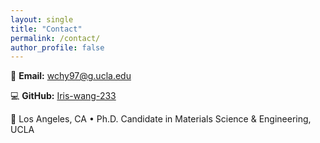 ```yaml
---
layout: single
title: "Contact"
permalink: /contact/
author_profile: false
---
```


📧 **Email:** wchy97@g.ucla.edu  

💻 **GitHub:** [Iris-wang-233](https://github.com/Iris-wang-233)  

📍 Los Angeles, CA • Ph.D. Candidate in Materials Science & Engineering, UCLA

